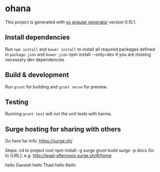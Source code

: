 # ohana

This project is generated with [yo angular generator](https://github.com/yeoman/generator-angular)
version 0.15.1.

## Install dependencies

Run `npm install` and `bower install` to install all required packages defined in `package.json` and `bower.json`
npm install --only=dev if you are missing necessary dev dependencies

## Build & development

Run `grunt` for building and `grunt serve` for preview.

## Testing

Running `grunt test` will run the unit tests with karma.

## Surge hosting for sharing with others

Go here for info: https://surge.sh/

Steps:
cd to project root
npm install -g surge
grunt build
surge -p docs
Go to [URL], e.g. http://legal-afternoon.surge.sh/#/home

hello Ganesh
hello Thad
hello Keith